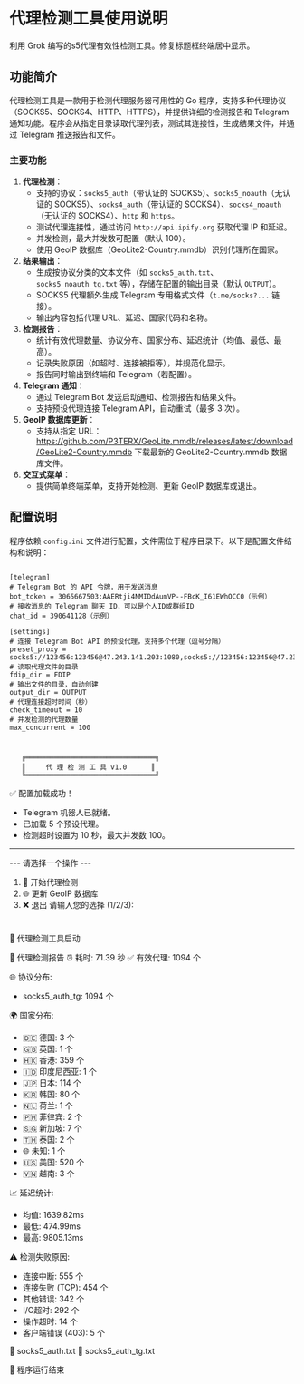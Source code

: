 # 代理检测工具使用说明

利用 Grok 编写的s5代理有效性检测工具。修复标题框终端居中显示。

## 功能简介

代理检测工具是一款用于检测代理服务器可用性的 Go 程序，支持多种代理协议（SOCKS5、SOCKS4、HTTP、HTTPS），并提供详细的检测报告和 Telegram 通知功能。程序会从指定目录读取代理列表，测试其连接性，生成结果文件，并通过 Telegram 推送报告和文件。

### 主要功能
1. **代理检测**：
   - 支持的协议：`socks5_auth`（带认证的 SOCKS5）、`socks5_noauth`（无认证的 SOCKS5）、`socks4_auth`（带认证的 SOCKS4）、`socks4_noauth`（无认证的 SOCKS4）、`http` 和 `https`。
   - 测试代理连接性，通过访问 `http://api.ipify.org` 获取代理 IP 和延迟。
   - 并发检测，最大并发数可配置（默认 100）。
   - 使用 GeoIP 数据库（GeoLite2-Country.mmdb）识别代理所在国家。
2. **结果输出**：
   - 生成按协议分类的文本文件（如 `socks5_auth.txt`、`socks5_noauth_tg.txt` 等），存储在配置的输出目录（默认 `OUTPUT`）。
   - SOCKS5 代理额外生成 Telegram 专用格式文件（`t.me/socks?...` 链接）。
   - 输出内容包括代理 URL、延迟、国家代码和名称。
3. **检测报告**：
   - 统计有效代理数量、协议分布、国家分布、延迟统计（均值、最低、最高）。
   - 记录失败原因（如超时、连接被拒等），并规范化显示。
   - 报告同时输出到终端和 Telegram（若配置）。
4. **Telegram 通知**：
   - 通过 Telegram Bot 发送启动通知、检测报告和结果文件。
   - 支持预设代理连接 Telegram API，自动重试（最多 3 次）。
5. **GeoIP 数据库更新**：
   - 支持从指定 URL： https://github.com/P3TERX/GeoLite.mmdb/releases/latest/download/GeoLite2-Country.mmdb 下载最新的 GeoLite2-Country.mmdb 数据库文件。
6. **交互式菜单**：
   - 提供简单终端菜单，支持开始检测、更新 GeoIP 数据库或退出。

## 配置说明

程序依赖 `config.ini` 文件进行配置，文件需位于程序目录下。以下是配置文件结构和说明：

```

[telegram]
# Telegram Bot 的 API 令牌，用于发送消息
bot_token = 3065667503:AAERtji4NMIDdAumVP--FBcK_I61EWhOCC0（示例）
# 接收消息的 Telegram 聊天 ID，可以是个人ID或群组ID
chat_id = 390641128（示例）

[settings]
# 连接 Telegram Bot API 的预设代理，支持多个代理（逗号分隔）
preset_proxy = socks5://123456:123456@47.243.141.203:1080,socks5://123456:123456@47.238.128.199:1080
# 读取代理文件的目录
fdip_dir = FDIP
# 输出文件的目录，自动创建
output_dir = OUTPUT
# 代理连接超时时间（秒）
check_timeout = 10
# 并发检测的代理数量
max_concurrent = 100

```

# 

       ╔════════════════════════════════╗
       ║     代 理 检 测 工 具 v1.0      ║
       ╚════════════════════════════════╝

✅ 配置加载成功！
- Telegram 机器人已就绪。
- 已加载 5 个预设代理。
- 检测超时设置为 10 秒，最大并发数 100。
------------------------------------------

--- 请选择一个操作 ---
1. 🚀 开始代理检测
2. 🌐 更新 GeoIP 数据库
3. ❌ 退出
请输入您的选择 (1/2/3):




# #########################################################################################

🚀 代理检测工具启动

🎉 代理检测报告
⏰ 耗时: 71.39 秒
✅ 有效代理: 1094 个

🌐 协议分布:
  - socks5_auth_tg: 1094 个

🌍 国家分布:
  - 🇩🇪 德国: 3 个
  - 🇬🇧 英国: 1 个
  - 🇭🇰 香港: 359 个
  - 🇮🇩 印度尼西亚: 1 个
  - 🇯🇵 日本: 114 个
  - 🇰🇷 韩国: 80 个
  - 🇳🇱 荷兰: 1 个
  - 🇵🇭 菲律宾: 2 个
  - 🇸🇬 新加坡: 7 个
  - 🇹🇭 泰国: 2 个
  - 🌐 未知: 1 个
  - 🇺🇸 美国: 520 个
  - 🇻🇳 越南: 3 个

📈 延迟统计:
  - 均值: 1639.82ms
  - 最低: 474.99ms
  - 最高: 9805.13ms

⚠️ 检测失败原因:
  - 连接中断: 555 个
  - 连接失败 (TCP): 454 个
  - 其他错误: 342 个
  - I/O超时: 292 个
  - 操作超时: 14 个
  - 客户端错误 (403): 5 个

📑  socks5_auth.txt
📑  socks5_auth_tg.txt

🎉 程序运行结束
# 
